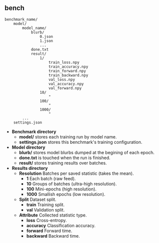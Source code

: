 ## bench

```
benchmark_name/
    model/
        model_name/
            blurb/
                0.json
                1.json
                ...
            done.txt
            result/
                1/
                    train_loss.npy
                    train_accuracy.npy
                    train_forward.npy
                    train_backward.npy
                    val_loss.npy
                    val_accuracy.npy
                    val_forward.npy
                10/
                    "
                100/
                    "
                1000/
                    "
        ...
    settings.json
```

* **Benchmark directory**
    * **model/** stores each training run by model name.
    * **settings.json** stores this benchmark's training configuration.
* **Model directory**
    * **blurb/** stores model blurbs dumped at the begining of each epoch.
    * **done.txt** is touched when the run is finished.
    * **result/** stores training results over batches.
* **Results directory**
    * **Resolution** Batches per saved statistic (takes the mean).
        * **1** Each batch (raw feed).
        * **10** Groups of batches (ultra-high resolution).
        * **100** Mini-epochs (high resolution).
        * **1000** Smallish epochs (low resolution).
    * **Split** Dataset split.
        * **train** Training split.
        * **val** Validation split.
    * **Attribute** Collected statistic type.
        * **loss** Cross-entropy.
        * **accuracy** Classification accuracy.
        * **forward** Forward time.
        * **backward** Backward time.
